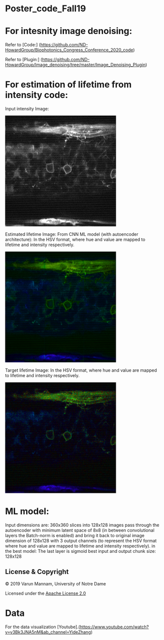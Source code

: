 # Poster_code_Fall19

# For intesnity image denoising: 
Refer to [Code:] (https://github.com/ND-HowardGroup/Biophotonics_Congress_Conference_2020_code)

Refer to [Plugin:] (https://github.com/ND-HowardGroup/Image_denoising/tree/master/Image_Denoising_Plugin)

# For estimation of lifetime from intensity code:

Input intensity Image:

![](Final%20results/image_input_PM_FLIM_073.png)

Estimated lifetime Image: From CNN ML model (with autoencoder architecture): In the HSV format, where hue and value are mapped to lifetime and intensity respectively.

![](Final%20results/estimated_128_rgb_3d.png)

Target lifetime Image: In the HSV format, where hue and value are mapped to lifetime and intensity respectively.

![](Final%20results/target_rgb_3d.png)

# ML model:

Input dimensions are: 360x360 slices into 128x128 images
pass through the autoencoder with minimum latent space of 8x8 (in between convolutional layers the Batch-norm is enabled) and bring it back to original image dimension of 128x128 with 3 output channels (to represent the HSV format where hue and value are mapped to lifetime and intensity respectively). 
in the best model: The last layer is sigmoid
best input and output chunk size: 128x128


## License & Copyright
© 2019 Varun Mannam, University of Notre Dame

Licensed under the [Apache License 2.0](https://github.com/varunmannam/Poster_code_fall19/blob/master/LICENSE.txt)


# Data 
For the data visualization [Youtube].(https://www.youtube.com/watch?v=v3Bk3JNA5nM&ab_channel=YideZhang)
